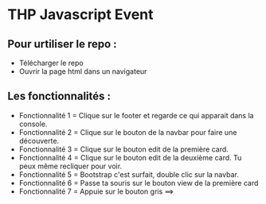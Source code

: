 # THP Javascript Event

## Pour urtiliser le repo : 

- Télécharger le repo<br>
- Ouvrir la page html dans un navigateur<br>

## Les fonctionnalités : 

- Fonctionnalité 1 = Clique sur le footer et regarde ce qui apparait dans la console.<br>
- Fonctionnalité 2 = Clique sur le bouton de la navbar pour faire une découverte.<br>
- Fonctionnalité 3 = Clique sur le bouton edit de la première card.<br>
- Fonctionnalité 4 = Clique sur le bouton edit de la deuxième card. Tu peux même recliquer pour voir.<br>
- Fonctionnalité 5 = Bootstrap c'est surfait, double clic sur la navbar.<br>
- Fonctionnalité 6 = Passe ta souris sur le bouton view de la première card<br>
- Fonctionnalité 7 = Appuie sur le bouton gris ==><br>